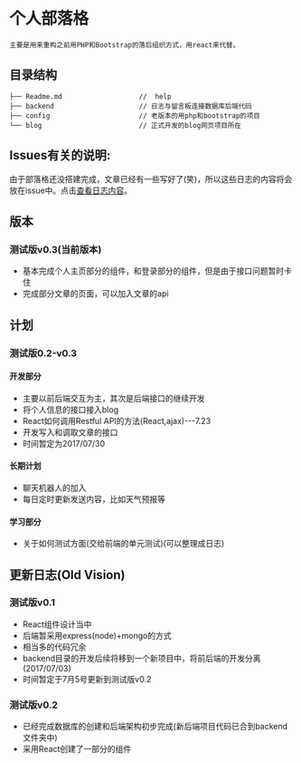# 个人部落格
 `主要是用来重构之前用PHP和Bootstrap的落后组织方式，用react来代替。`
## 目录结构
```
├── Readme.md                   //  help
├── backend                     // 日志与留言板连接数据库后端代码
├── config                      // 老版本的用php和bootstrap的项目
└── blog                        // 正式开发的blog网页项目所在
```
## Issues有关的说明:
由于部落格还没搭建完成，文章已经有一些写好了(笑)，所以这些日志的内容将会放在issue中。点击[查看日志内容](https://github.com/XiangLuoyang/Xiang-s-Blog/issues)。
## 版本
### 测试版v0.3(当前版本)
* 基本完成个人主页部分的组件，和登录部分的组件，但是由于接口问题暂时卡住
* 完成部分文章的页面，可以加入文章的api

## 计划
### 测试版0.2-v0.3
#### 开发部分
* 主要以前后端交互为主，其次是后端接口的继续开发
* 将个人信息的接口接入blog
* React如何调用Restful API的方法(React,ajax)---7.23
* 开发写入和调取文章的接口
* 时间暂定为2017/07/30
#### 长期计划
* 聊天机器人的加入
* 每日定时更新发送内容，比如天气预报等

#### 学习部分
* 关于如何测试方面(交给前端的单元测试)(可以整理成日志)
## 更新日志(Old Vision)
### 测试版v0.1
* React组件设计当中
* 后端暂采用express(node)+mongo的方式
* 相当多的代码冗余
* backend目录的开发后续将移到一个新项目中，将前后端的开发分离(2017/07/03)
* 时间暂定于7月5号更新到测试版v0.2
### 测试版v0.2
* 已经完成数据库的创建和后端架构初步完成(新后端项目代码已合到backend文件夹中)
* 采用React创建了一部分的组件
